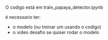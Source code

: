 O codigo está em train_papaya_detector.ipynb

é necessario ter:
- o modelo (ou treinar um usando o codigo)
- o video desafio se quiser rodar o modelo
